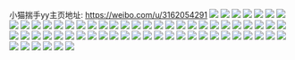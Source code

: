 小猫揣手yy主页地址: https://weibo.com/u/3162054291 
![](https://wx4.sinaimg.cn/mw2000/bc791e93ly1h9jlnpv8gxj22c0340x6r.jpg) 
![](https://wx4.sinaimg.cn/mw2000/bc791e93ly1h9jlnto93bj223o2twnpd.jpg) 
![](https://wx4.sinaimg.cn/mw2000/bc791e93ly1h9jlnnv5j0j22c032vx6r.jpg) 
![](https://wx4.sinaimg.cn/mw2000/bc791e93ly1h9jlnkzjbqj22c032vqv7.jpg) 
![](https://wx4.sinaimg.cn/mw2000/bc791e93ly1h9jlnj818uj23402c0x6p.jpg) 
![](https://wx4.sinaimg.cn/mw2000/bc791e93ly1h9jlnssgvjj22c0340e84.jpg) 
![](https://wx4.sinaimg.cn/mw2000/bc791e93ly1h9jm2dqdtrj20ua10fdo9.jpg) 
![](https://wx4.sinaimg.cn/mw2000/bc791e93ly1h9fe1ajnjtj22c0340nph.jpg) 
![](https://wx4.sinaimg.cn/mw2000/bc791e93ly1h9fe1dtit7j22c03404qu.jpg) 
![](https://wx4.sinaimg.cn/mw2000/bc791e93ly1h9fe1ftxnrj21sc2dsnpf.jpg) 
![](https://wx4.sinaimg.cn/mw2000/bc791e93ly1h9bg7svmd6j21bf0zk16e.jpg) 
![](https://wx4.sinaimg.cn/mw2000/bc791e93ly1h9bg7tgepcj21ha0t1x2k.jpg) 
![](https://wx4.sinaimg.cn/mw2000/bc791e93ly1h9bg7t6slnj21bf0zkamv.jpg) 
![](https://wx4.sinaimg.cn/mw2000/bc791e93ly1h9bg7psgupj21hc0u0h2g.jpg) 
![](https://wx4.sinaimg.cn/mw2000/bc791e93ly1h9bg7q62pxj21ca0tv4cj.jpg) 
![](https://wx4.sinaimg.cn/mw2000/bc791e93ly1h9bg7ph8d1j21be0zkqfj.jpg) 
![](https://wx4.sinaimg.cn/mw2000/bc791e93ly1h9bg7sgswhj217f0wqdxc.jpg) 
![](https://wx4.sinaimg.cn/mw2000/bc791e93ly1h9bg7qprsdj21hc0u0wsp.jpg) 
![](https://wx4.sinaimg.cn/mw2000/bc791e93ly1h9bg7qzbfhj21be0zk4hg.jpg) 
![](https://wx4.sinaimg.cn/mw2000/bc791e93ly1h9bg7rdngrj21be0tlna7.jpg) 
![](https://wx4.sinaimg.cn/mw2000/bc791e93ly1h9bg7qffl8j21be0zkna8.jpg) 
![](https://wx4.sinaimg.cn/mw2000/bc791e93ly1h9bg7rpfvhj21be0zkang.jpg) 
![](https://wx4.sinaimg.cn/mw2000/bc791e93ly1h9bg7s2ar8j21be0zkdxd.jpg) 
![](https://wx4.sinaimg.cn/mw2000/bc791e93ly1h997kh2ykoj22c03407wj.jpg) 
![](https://wx4.sinaimg.cn/mw2000/bc791e93ly1h997u8624xj213u1dn7qg.jpg) 
![](https://wx4.sinaimg.cn/mw2000/bc791e93ly1h997ki8fh2j22c03454qr.jpg) 
![](https://wx4.sinaimg.cn/mw2000/bc791e93ly1h997u8j50mj217y1mmk5e.jpg) 
![](https://wx4.sinaimg.cn/mw2000/bc791e93ly1h96p9ean5zj21sc2dsqv6.jpg) 
![](https://wx4.sinaimg.cn/mw2000/bc791e93ly1h96p9fxjfzj21sc2ds1kz.jpg) 
![](https://wx4.sinaimg.cn/mw2000/bc791e93ly1h96p9hphhqj22bz2yshdv.jpg) 
![](https://wx4.sinaimg.cn/mw2000/bc791e93ly1h96p9i1qbvj20wk0t3gtj.jpg) 
![](https://wx4.sinaimg.cn/mw2000/bc791e93ly1gztcjibj9aj21sg2ds4qp.jpg) 
![](https://wx4.sinaimg.cn/mw2000/bc791e93ly1gztcjhf1o4j20v914s7ex.jpg) 
![](https://wx4.sinaimg.cn/mw2000/bc791e93ly1gzqs38bgilj21se2cv1e3.jpg) 
![](https://wx4.sinaimg.cn/mw2000/bc791e93ly1gzqs4oj3ayj21sg2e4kdo.jpg) 
![](https://wx4.sinaimg.cn/mw2000/bc791e93ly1gzqs39pyuzj21qw2bwqv5.jpg) 
![](https://wx4.sinaimg.cn/mw2000/bc791e93ly1gzqs3b3ny7j21sg2dsu0x.jpg) 
![](https://wx4.sinaimg.cn/mw2000/bc791e93ly1gzj41jin3hj21sg2dskjl.jpg) 
![](https://wx4.sinaimg.cn/mw2000/bc791e93ly1gzj41mu5cbj21sg2dskjl.jpg) 
![](https://wx4.sinaimg.cn/mw2000/bc791e93ly1gy40nc50bsj216o1kwb29.jpg) 
![](https://wx4.sinaimg.cn/mw2000/bc791e93ly1gy40ne2i5ej216o1kw4qp.jpg) 
![](https://wx4.sinaimg.cn/mw2000/bc791e93ly1gy40nh5iu1j216o1l2e81.jpg) 
![](https://wx4.sinaimg.cn/mw2000/bc791e93ly1gy40n9whc8j20tz0zwdk3.jpg) 
![](https://wx4.sinaimg.cn/mw2000/003rZELFly1guoi6d1bubj62c02coqv602.jpg) 
![](https://wx4.sinaimg.cn/mw2000/003rZELFly1guoi64wx5vj62c02co1kz02.jpg) 
![](https://wx4.sinaimg.cn/mw2000/bc791e93ly1gtxw3zpqckj22802yo7wj.jpg) 
![](https://wx4.sinaimg.cn/mw2000/bc791e93ly1gtxw3x96d4j22c02c0npe.jpg) 
![](https://wx4.sinaimg.cn/mw2000/bc791e93ly1gtxw5jii54j22802yoe86.jpg) 
![](https://wx4.sinaimg.cn/mw2000/bc791e93ly1gtxw4b28tnj22802yo1l5.jpg) 
![](https://wx4.sinaimg.cn/mw2000/bc791e93ly1gt8j689br8j227l2yo4qr.jpg) 
![](https://wx4.sinaimg.cn/mw2000/bc791e93ly1gt8j62iafuj22c02c0b29.jpg) 
![](https://wx4.sinaimg.cn/mw2000/bc791e93ly1gt8j6a1icgj22c02c0hdt.jpg) 
![](https://wx4.sinaimg.cn/mw2000/bc791e93ly1gt8j6d0jraj22c02c0u0x.jpg) 
![](https://wx4.sinaimg.cn/mw2000/bc791e93ly1gstkf06hx6j227k2yonpe.jpg) 
![](https://wx4.sinaimg.cn/mw2000/bc791e93ly1gri0l20wfkj227p2yoe82.jpg) 
![](https://wx4.sinaimg.cn/mw2000/bc791e93ly1gri0l0iemvj22c02c0u0z.jpg) 
![](https://wx4.sinaimg.cn/mw2000/bc791e93ly1gri0l6jws3j22c02c0kjr.jpg) 
![](https://wx4.sinaimg.cn/mw2000/bc791e93ly1gqsmcum1cgj22762you10.jpg) 
![](https://wx4.sinaimg.cn/mw2000/bc791e93ly1gqsmcymd9pj227j35snpl.jpg) 
![](https://wx4.sinaimg.cn/mw2000/bc791e93ly1gqisr07zhsj20v92bi1b7.jpg) 
![](https://wx4.sinaimg.cn/mw2000/bc791e93ly1gqbhkj37h4j22802z91ky.jpg) 
![](https://wx4.sinaimg.cn/mw2000/bc791e93ly1gqbhknmtqcj228033fb2i.jpg) 
![](https://wx4.sinaimg.cn/mw2000/bc791e93ly1gq6vygndqwj22ds1u1e85.jpg) 
